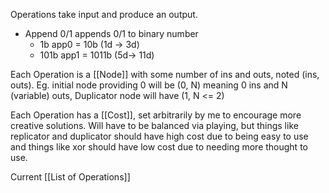 Operations take input and produce an output.

- Append 0/1 appends 0/1 to binary number
	- 1b app0 = 10b (1d -> 3d)
	- 101b app1 = 1011b (5d-> 11d)

Each Operation is a [[Node]] with some number of ins and outs, noted (ins, outs). Eg. initial node providing 0 will be (0, N) meaning 0 ins and N (variable) outs, Duplicator node will have (1, N <= 2)

Each Operation has a [[Cost]], set arbitrarily by me to encourage more creative solutions. Will have to be balanced via playing, but things like replicator and duplicator should have high cost due to being easy to use and things like xor should have low cost due to needing more thought to use. 

Current [[List of Operations]]